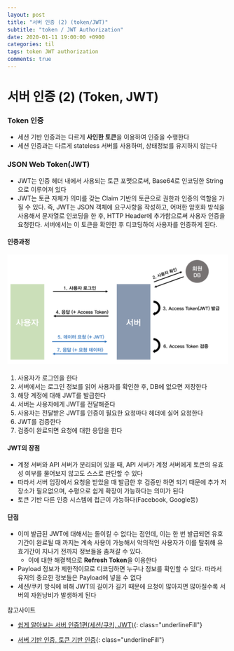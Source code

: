 ```yaml
---
layout: post
title: "서버 인증 (2) (token/JWT)"
subtitle: "token / JWT Authorization"
date: 2020-01-11 19:00:00 +0900
categories: til
tags: token JWT authorization
comments: true
---
```


# 서버 인증 (2) (Token, JWT)



### Token 인증

- 세션 기반 인증과는 다르게 **사인한 토큰**을 이용하여 인증을 수행한다
- 세션 인증과는 다르게 stateless 서버를 사용하며, 상태정보를 유지하지 않는다



### JSON Web Token(JWT)

- JWT는 인증 헤더 내에서 사용되는 토큰 포맷으로써, Base64로 인코딩한 String으로 이루어져 있다
- JWT는 토큰 자체가 의미를 갖는 Claim 기반의 토큰으로 권한과 인증의 역할을 가질 수 있다. 즉, JWT는 JSON 객체에 요구사항을 작성하고, 어떠한 암호화 방식을 사용해서 문자열로 인코딩을 한 후, HTTP Header에 추가함으로써 사용자 인증을 요청한다. 서버에서는 이 토큰을 확인한 후 디코딩하여 사용자를 인증하게 된다.

#### 인증과정

#### ![token1](/img/in-post/token1.png)

1. 사용자가 로그인을 한다
2. 서버에서는 로그인 정보를 읽어 사용자를 확인한 후, DB에 없으면 저장한다
3. 해당 계정에 대해 JWT를 발급한다
4. 서버는 사용자에게 JWT를 전달해준다
5. 사용자는 전달받은 JWT를 인증이 필요한 요청마다 헤더에 실어 요청한다
6. JWT를 검증한다
7. 검증이 완료되면 요청에 대한 응답을 한다

#### JWT의 장점

- 계정 서버와 API 서버가 분리되어 있을 때, API 서버가 계정 서버에게 토큰의 유효성 여부를 물어보지 않고도 스스로 판단할 수 있다
- 따라서 서버 입장에서 요청을 받았을 때 발급한 후 검증만 하면 되기 때문에 추가 저장소가 필요없으며, 수평으로 쉽게 확장이 가능하다는 의미가 된다
- 토큰 기반 다른 인증 시스템에 접근이 가능하다(Facebook, Google등)

#### 단점

- 이미 발급된 JWT에 대해서는 돌이킬 수 없다는 점인데, 이는 한 번 발급되면 유호기간이 완료될 때 까지는 계속 사용이 가능해서 악의적인 사용자가 이를 탈취해 유효기간이 지나기 전까지 정보들을 춤쳐갈 수 있다.
  - 이에 대한 해결책으로 **Refresh Token**을 이용한다
- Payload 정보가 제한적이므로 디코딩하면 누구나 정보를 확인할 수 있다. 따라서 유저의 중요한 정보들은 Payload에 넣을 수 없다
- 세션/쿠키 방식에 비해 JWT의 길이가 길기 때문에 요청이 많아지면 많아질수록 서버의 자원낭비가 발생하게 된다

참고사이트

- [쉽게 알아보는 서버 인증1편(세션/쿠키, JWT)](https://tansfil.tistory.com/58){: class="underlineFill"} 

- [서버 기반 인증, 토큰 기반 인증](https://dooopark.tistory.com/6){: class="underlineFill"} 